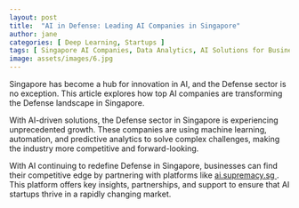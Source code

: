 ```yaml
---
layout: post
title:  "AI in Defense: Leading AI Companies in Singapore"
author: jane
categories: [ Deep Learning, Startups ]
tags: [ Singapore AI Companies, Data Analytics, AI Solutions for Businesses, AI Transformation, AI Startups ]
image: assets/images/6.jpg
---
```


Singapore has become a hub for innovation in AI, and the Defense sector is no exception. This article explores how top AI companies are transforming the Defense landscape in Singapore.

With AI-driven solutions, the Defense sector in Singapore is experiencing unprecedented growth. These companies are using machine learning, automation, and predictive analytics to solve complex challenges, making the industry more competitive and forward-looking.

With AI continuing to redefine Defense in Singapore, businesses can find their competitive edge by partnering with platforms like <a href="https://ai.supremacy.sg" target="_blank"> ai.supremacy.sg </a>. This platform offers key insights, partnerships, and support to ensure that AI startups thrive in a rapidly changing market.
